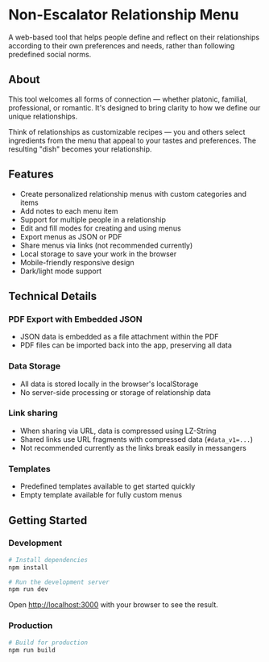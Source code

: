 # Non-Escalator Relationship Menu

A web-based tool that helps people define and reflect on their relationships according to their own preferences and needs, rather than following predefined social norms.

## About

This tool welcomes all forms of connection — whether platonic, familial, professional, or romantic. It's designed to bring clarity to how we define our unique relationships.

Think of relationships as customizable recipes — you and others select ingredients from the menu that appeal to your tastes and preferences. The resulting "dish" becomes your relationship.

## Features

- Create personalized relationship menus with custom categories and items
- Add notes to each menu item
- Support for multiple people in a relationship
- Edit and fill modes for creating and using menus
- Export menus as JSON or PDF
- Share menus via links (not recommended currently)
- Local storage to save your work in the browser
- Mobile-friendly responsive design
- Dark/light mode support

## Technical Details

### PDF Export with Embedded JSON
- JSON data is embedded as a file attachment within the PDF
- PDF files can be imported back into the app, preserving all data

### Data Storage
- All data is stored locally in the browser's localStorage
- No server-side processing or storage of relationship data

### Link sharing
- When sharing via URL, data is compressed using LZ-String
- Shared links use URL fragments with compressed data (`#data_v1=...`)
- Not recommended currently as the links break easily in messangers

### Templates
- Predefined templates available to get started quickly
- Empty template available for fully custom menus

## Getting Started

### Development

```bash
# Install dependencies
npm install

# Run the development server
npm run dev
```

Open [http://localhost:3000](http://localhost:3000) with your browser to see the result.

### Production

```bash
# Build for production
npm run build
```